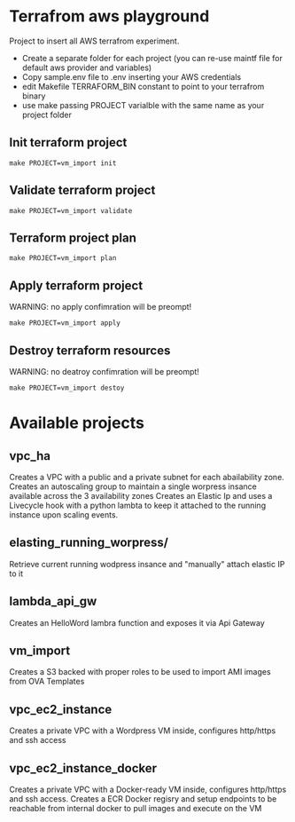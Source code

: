 # Terrafrom aws playground

Project to insert all AWS terrafrom experiment.

* Create a separate folder for each project (you can re-use maintf file for default aws provider and variables)
* Copy sample.env file to .env inserting your AWS credentials
* edit Makefile TERRAFORM_BIN constant to point to your terrafrom binary 
* use make passing PROJECT varialble with the same name as your project folder

## Init terraform project

```
make PROJECT=vm_import init
```

## Validate terraform project

```
make PROJECT=vm_import validate
```

## Terraform project plan

```
make PROJECT=vm_import plan
```

## Apply terraform project

WARNING: no apply confimration will be preompt!

```
make PROJECT=vm_import apply
```

## Destroy terraform resources

WARNING: no deatroy confimration will be preompt!

```
make PROJECT=vm_import destoy
```

# Available projects


## vpc_ha

Creates a VPC with a public and a private subnet for each abailability zone.
Creates an autoscaling group to maintain a single worpress insance available across the 3 availability zones
Creates an Elastic Ip and uses a Livecycle hook with a python lambta to keep it attached to the running instance upon scaling events.

## elasting_running_worpress/
Retrieve current running wodpress insance and "manually" attach elastic IP to it

## lambda_api_gw

Creates an HelloWord lambra function and exposes it via Api Gateway

## vm_import

Creates a S3 backed with proper roles to be used to import AMI images from OVA Templates
## vpc_ec2_instance

Creates a private VPC with a Wordpress VM inside, configures http/https and ssh access

## vpc_ec2_instance_docker

Creates a private VPC with a Docker-ready VM inside, configures http/https and ssh access.
Creates a ECR Docker regisry and setup endpoints to be reachable from internal docker to pull images and execute on the VM